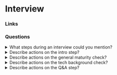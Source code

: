# Interview

### Links

### Questions

<details>
  <summary>What steps during an interview could you mention?</summary>

* Intro;
* General Maturity check;
* Q&A;
* Conclusion.

</details>

<details>
  <summary>Describe actions on the intro step?</summary>

* Introduce yourself and try to create a friendly atmosphere;
* Check if the candidate and technical staff are ready;
* Explain the interview flow and duration and ask if it suits the candidate.

</details>

<details>
  <summary>Describe actions on the general maturity check?</summary>

* Ask about the candidate's current and most relevant projects (Domains and purposes, Processes and the team structures, SDLC and customer communication flows, The candidate's role and responsibilities within the teams);
* Identify technologies the candidate uses and would like to use;
* Ask about the candidate's ambitions and desired role.

</details>

<details>
  <summary>Describe actions on the tech background check?</summary>

* Customize the questions that will help to discover the depth of the candidate's knowledge;
* Check the high-priority skills thoroughly;
* Give practical tasks related to high-priority skills.

</details>

<details>
  <summary>Describe actions on the Q&A step?</summary>

* Ask if the candidate has any questions;
* Be ready to answer the candidate's questions on technologies;
* Be prepared for questions about the company philosophy, mission, values, performance criteria, etc.;
* If you cannot answer, tell the candidate that it is possible to discuss it with a responsible recruiter.

</details>
